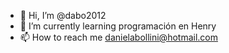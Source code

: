 - 👋 Hi, I’m @dabo2012
- 🌱 I’m currently learning programación en Henry
- 📫 How to reach me danielabollini@hotmail.com

<!---
dabo2012/dabo2012 is a ✨ special ✨ repository because its `README.md` (this file) appears on your GitHub profile.
You can click the Preview link to take a look at your changes.
--->
